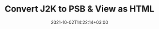 ---
############################# Static ############################
layout: "autogen"
date: 2021-10-02T14:22:14+03:00
draft: false
path: "total/net/conversion/j2k-to-psb/"

############################# Head ############################
head_title: "Convert J2K to PSB in C# VB.NET & View as HTML"
head_description: "Code example to convert J2K to PSB and 100+ other file formats in .NET (C#, VB.NET, ASP.NET & .NET Core) applications. Display the Converted PSB document as HTML viewer."

############################# Header ############################
title: "Convert J2K to PSB & View as HTML"
description: "Programmatically convert J2K to PSB in .NET applications using flexible options to customize the resultant document. Convert the complete document or specific pages based on page numbers or selective page ranges using the .NET document conversion library."

############################# SubMenu ############################
submenu:
    enable: false

############################# Content ############################
content:
    enable: true
    block:
    - title_left: "J2K to PSB Conversion in C# .NET"
      content_left: |
          J2K to PSB file conversion using C#. Add watermark and view the converted document as HTML without using any external software.

          -   Create **Converter** object to convert J2K document
          -   Set the convert options for PSB format
          -   Call **Convert** method of **Converter** class instance for conversion to PSB
          -   Set options for HTML viewer
          -   Create **Viewer** object to view converted PSB as HTML
          
      title_right: "Convert Whole Document or Specific Pages"
      content_right: |
          You require `GroupDocs.Conversion` & `GroupDocs.Viewer` namespaces to convert between a wide range of popular document types such as PDF, Microsoft Word, Excel, PowerPoint, Project, Outlook, HTML, diagrams and image file formats. Explore other [.NET APIs for Office documents](https://products.conholdate.com/total/net/) as offered by Conholdate.Total.
          
          Get the respective assembly files from the [downloads](https://downloads.conholdate.com/total/net) or fetch the whole package from [Nuget](https://www.nuget.org/packages/Conholdate.Total/) to add 'Conholdate.Total` directly in your workspace.
          
      code: |
          ```cs {linenos=false}
          // Convert J2K to PSB using GroupDocs.Conversion API
          // Create Converter object to convert J2K document
          using (Converter converter = new Converter("input.j2k"))
          {
              // set the convert options for PSB format
              var convertOptions = converter.GetPossibleConversions()["psb"].ConvertOptions;

              // convert to PSB format
              converter.Convert("output.psb", convertOptions);
          }

          // Set options for HTML viewer
          HtmlViewOptions viewOptions = HtmlViewOptions.ForEmbeddedResources("output{0}.html");

          // Create Viewer object to view converted PSB as HTML
          using (Viewer viewer = new Viewer("output.psb"))
          {
              viewer.View(viewOptions);
          }
          ```
    - title_left: "Add Watermark to Converted PSB in C#"
      content_left: |
          Accurately convert documents (J2K to PSB) exactly as the original file and apply text or image watermarks to the converted document pages using C# .NET.

          -   Create **Converter** object to convert J2K document
          -   Create new instance of **WatermarkOptions** class
          -   Specify watermark properties (color, width, text, image etc)
          -   Instantiate the proper **ConvertOptions** class
          -   Set **Watermark** property of the **ConvertOptions** instance
          -   Call **Convert** method of **Converter** class instance for conversion to PSB
        
      title_right: "Source Document Information Extraction"
      content_right: |
          The documents information extraction feature not only allows getting the basic information about the source document file but it also supports extracting some valuable file-format specific information such as project start and end dates of a Microsoft Project file, any printing restrictions on a PDF document, list of folders enclosed in an Outlook data file etc. 

          Convert popular document file formats on different operating systems such as Windows, Linux or macOS while using platforms such as Windows Azure, Mono and Xamarin.
          
      code: |
          ```cs {linenos=false}
          // Create Converter object to convert J2K document
          using (Converter converter = new Converter("input.j2k"))
          {
              // Create new instance of WatermarkOptions class
              WatermarkOptions watermark = new WatermarkOptions
              {
                  Text = "Sample watermark",
                  Color = Color.Red,
                  Width = 100,
                  Height = 100,
                  Background = true
              };

              // Instantiate the proper ConvertOptions class
              PdfConvertOptions options = new PdfConvertOptions
              {
                  Watermark = watermark
              };

              // convert to PSB format
              converter.Convert("output.psb", options);
          }
          ```
############################# About Formats ############################
about_formats:
    enable: false
############################# More Formats ############################
more_formats:
    enable: true
    auto: false
    other_out_formats: PDF DOCX DOT DOTX DOTM TXT RTF HTML MHTML XLS XLSX XLSM XLT XLTX XLTM CSV DIF PPT PPTX PPS PPSX POT POTX POTM ODT OTT OTP ODP ODS EMZ WMZ SVGZ TEX DCM WMF BMP PNG GIF JPEG TIFF
############################# Back to top ###############################
back_to_top:
  enable: true
---